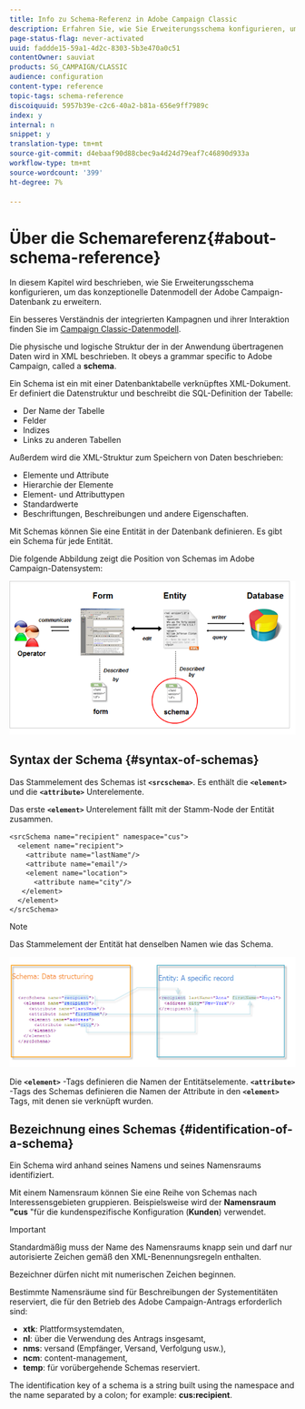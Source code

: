 ```yaml
---
title: Info zu Schema-Referenz in Adobe Campaign Classic
description: Erfahren Sie, wie Sie Erweiterungsschema konfigurieren, um das konzeptionelle Datenmodell der Adobe Campaign Classic-Datenbank zu erweitern.
page-status-flag: never-activated
uuid: faddde15-59a1-4d2c-8303-5b3e470a0c51
contentOwner: sauviat
products: SG_CAMPAIGN/CLASSIC
audience: configuration
content-type: reference
topic-tags: schema-reference
discoiquuid: 5957b39e-c2c6-40a2-b81a-656e9ff7989c
index: y
internal: n
snippet: y
translation-type: tm+mt
source-git-commit: d4ebaaf90d88cbec9a4d24d79eaf7c46890d933a
workflow-type: tm+mt
source-wordcount: '399'
ht-degree: 7%

---
```



# Über die Schemareferenz{#about-schema-reference}

In diesem Kapitel wird beschrieben, wie Sie Erweiterungsschema konfigurieren, um das konzeptionelle Datenmodell der Adobe Campaign-Datenbank zu erweitern.

Ein besseres Verständnis der integrierten Kampagnen und ihrer Interaktion finden Sie im [Campaign Classic-Datenmodell](https://helpx.adobe.com/de/campaign/kb/acc-datamodel.html).

Die physische und logische Struktur der in der Anwendung übertragenen Daten wird in XML beschrieben. It obeys a grammar specific to Adobe Campaign, called a **schema**.

Ein Schema ist ein mit einer Datenbanktabelle verknüpftes XML-Dokument. Er definiert die Datenstruktur und beschreibt die SQL-Definition der Tabelle:

* Der Name der Tabelle
* Felder
* Indizes
* Links zu anderen Tabellen

Außerdem wird die XML-Struktur zum Speichern von Daten beschrieben:

* Elemente und Attribute
* Hierarchie der Elemente
* Element- und Attributtypen
* Standardwerte
* Beschriftungen, Beschreibungen und andere Eigenschaften.

Mit Schemas können Sie eine Entität in der Datenbank definieren. Es gibt ein Schema für jede Entität.

Die folgende Abbildung zeigt die Position von Schemas im Adobe Campaign-Datensystem:

![](assets/reference_schema_intro.png)

## Syntax der Schema {#syntax-of-schemas}

Das Stammelement des Schemas ist **`<srcschema>`**. Es enthält die **`<element>`** und die **`<attribute>`** Unterelemente.

Das erste **`<element>`** Unterelement fällt mit der Stamm-Node der Entität zusammen.

```
<srcSchema name="recipient" namespace="cus">
  <element name="recipient">  
    <attribute name="lastName"/>
    <attribute name="email"/>
    <element name="location">
      <attribute name="city"/>
   </element>
  </element>
</srcSchema>
```

>[!NOTE]
>
>Das Stammelement der Entität hat denselben Namen wie das Schema.

![](assets/s_ncs_configuration_schema_and_entity.png)

Die **`<element>`** -Tags definieren die Namen der Entitätselemente. **`<attribute>`** -Tags des Schemas definieren die Namen der Attribute in den **`<element>`** Tags, mit denen sie verknüpft wurden.

## Bezeichnung eines Schemas {#identification-of-a-schema}

Ein Schema wird anhand seines Namens und seines Namensraums identifiziert.

Mit einem Namensraum können Sie eine Reihe von Schemas nach Interessensgebieten gruppieren. Beispielsweise wird der **Namensraum &quot;cus** &quot;für die kundenspezifische Konfiguration (**Kunden**) verwendet.

>[!IMPORTANT]
>
>Standardmäßig muss der Name des Namensraums knapp sein und darf nur autorisierte Zeichen gemäß den XML-Benennungsregeln enthalten.
>
>Bezeichner dürfen nicht mit numerischen Zeichen beginnen.

Bestimmte Namensräume sind für Beschreibungen der Systementitäten reserviert, die für den Betrieb des Adobe Campaign-Antrags erforderlich sind:

* **xtk**: Plattformsystemdaten,
* **nl**: über die Verwendung des Antrags insgesamt,
* **nms**: versand (Empfänger, Versand, Verfolgung usw.),
* **ncm**: content-management,
* **temp**: für vorübergehende Schemas reserviert.

The identification key of a schema is a string built using the namespace and the name separated by a colon; for example: **cus:recipient**.
